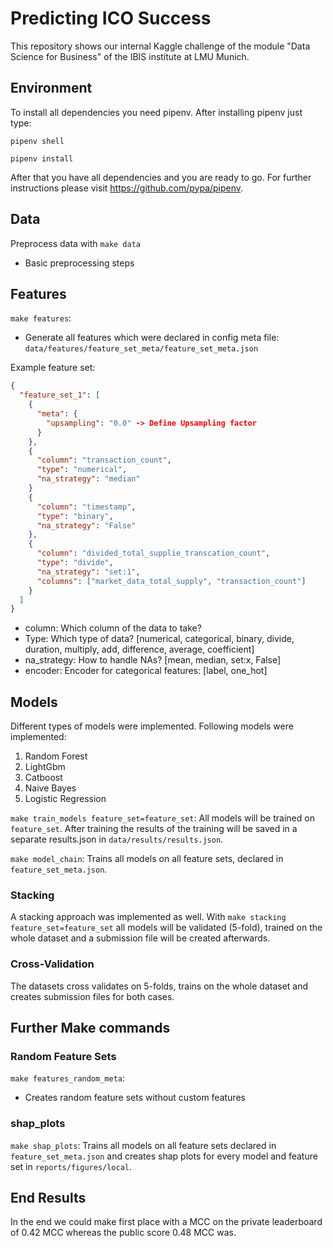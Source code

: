 # Predicting ICO Success 

This repository shows our internal Kaggle challenge of the module "Data Science for Business" of the IBIS institute at LMU Munich.

## Environment

To install all dependencies you need pipenv. After installing pipenv just type:

`pipenv shell`

`pipenv install`

After that you have all dependencies and you are ready to go. For further instructions please visit https://github.com/pypa/pipenv.

## Data

Preprocess data with `make data`

- Basic preprocessing steps

## Features

`make features`:
- Generate all features which were declared in config meta file: `data/features/feature_set_meta/feature_set_meta.json`

Example feature set:
```json
{
  "feature_set_1": [
    {
      "meta": {
        "upsampling": "0.0" -> Define Upsampling factor
      }
    },
    {
      "column": "transaction_count",
      "type": "numerical",
      "na_strategy": "median" 
    }
    {
      "column": "timestamp",
      "type": "binary",
      "na_strategy": "False"
    },
    {
      "column": "divided_total_supplie_transcation_count",
      "type": "divide", 
      "na_strategy": "set:1",
      "columns": ["market_data_total_supply", "transaction_count"]
    }
  ]
}
```

- column: Which column of the data to take?
- Type: Which type of data? [numerical, categorical, binary, divide, duration, multiply, add, difference, average, coefficient]
- na_strategy: How to handle NAs? [mean, median, set:x, False]
- encoder: Encoder for categorical features: [label, one_hot]


## Models

Different types of models were implemented. Following models were implemented:

1. Random Forest
2. LightGbm
3. Catboost
4. Naive Bayes
5. Logistic Regression

`make train_models feature_set=feature_set`: All models will be trained on `feature_set`. After training the results of the training will be saved in a separate results.json in `data/results/results.json`.

`make model_chain`: Trains all models on all feature sets, declared in `feature_set_meta.json`.

### Stacking

A stacking approach was implemented as well. With `make stacking feature_set=feature_set` all models will be validated (5-fold), trained on the whole dataset and a submission file will be created afterwards.

### Cross-Validation

The datasets cross validates on 5-folds, trains on the whole dataset and creates submission files for both cases. 

## Further Make commands


### Random Feature Sets

`make features_random_meta`:
- Creates random feature sets without custom features

### shap_plots

`make shap_plots`: Trains all models on all feature sets declared in `feature_set_meta.json` and creates shap plots for every model and feature set in `reports/figures/local`. 

## End Results

In the end we could make first place with a MCC on the private leaderboard of 0.42 MCC whereas the public score 0.48 MCC was.
